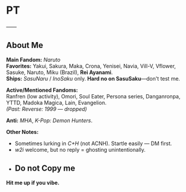 # PT
——
## **About Me**  
**Main Fandom:** *Naruto*  
**Favorites:** Yakui, Sakura, Maka, Crona, Yenisei, Navia, Vill-V, Vflower, Sasuke, Naruto, Miku (Brazil), **Rei Ayanami**.  
**Ships:** *SasuNaru* / *InoSaku* only. **Hard no on SasuSaku**—don't test me.  

**Active/Mentioned Fandoms:**  
Ranfren (low activity), Omori, Soul Eater, Persona series, Danganronpa, YTTD, Madoka Magica, Lain, Evangelion.  
*(Past: Reverse: 1999 — dropped)*  

**Anti:** *MHA*, *K-Pop: Demon Hunters*.  

**Other Notes:**  
- Sometimes lurking in *C+H* (not ACNH). Startle easily — DM first.  
- *w2i* welcome, but no reply = ghosting unintentionally.  
- ## **Do not Copy me**

**Hit me up if you vibe.**

